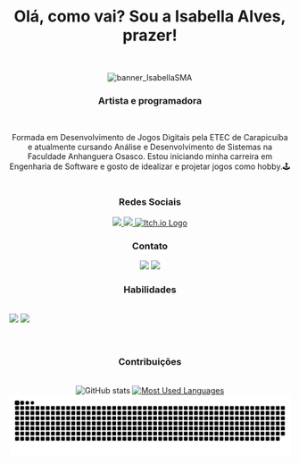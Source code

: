 
<h1 align=center>Olá, como vai?  Sou a Isabella Alves, prazer!</h1> <br>

<p align="center">
 <img alt="banner_IsabellaSMA" src="\community\IsabellaSMA\img\banner_github (1).png" alt="banner_IsabellaSMA" width="75%">
</p> 
<h3 align="center">Artista e programadora</h3> <br>
<p align="center">
Formada em Desenvolvimento de Jogos Digitais pela ETEC de Carapicuíba e atualmente cursando Análise e Desenvolvimento de Sistemas na Faculdade Anhanguera Osasco. Estou iniciando minha carreira em Engenharia de Software e gosto de idealizar e projetar jogos como hobby.🕹️
</p>

#
<img align="right" alt="" width="290px" src="https://github.com/IsabellaSMA/IsabellaSMA/blob/Main/animacaogithub.gif">

<h3 align="center">Redes Sociais</h3> 
<div align="center">
 <a href= "https://www.instagram.com/1bby_artz/?next=%2Fexplore%2F">
  <img width= "30" src="https://upload.wikimedia.org/wikipedia/commons/thumb/9/95/Instagram_logo_2022.svg/640px-Instagram_logo_2022.svg.png">
 </a>
 <a href= "https://www.deviantart.com/1bbyartz">
  <img width= "85" src= "https://github.com/IsabellaSMA/IsabellaSMA/blob/main/deviantart-svgrepo-com.png">
 </a>
 <a href="https://isabellasma.itch.io/">
  <img width="30" src="https://github.com/itchio/itch.io/blob/master/logos/app-icon.png" alt="Itch.io Logo">
 </a>
 
 </div> 

 <h3 align="center">Contato</h3>
 <div align="center">
  <a href = "mailto:silvaisabella721@gmail.com"><img src="https://img.shields.io/badge/Gmail-D14836?style=for-the-badge&logo=gmail&logoColor=white" target="_blank"></a>
  <a href="https://www.linkedin.com/in/isabellasma" target="_blank"><img src="https://img.shields.io/badge/-LinkedIn-%230077B5?style=for-the-badge&logo=linkedin&logoColor=white" target="_blank"></a> 
  

<h3 align="center">Habilidades</h3> <br>
<div align="left">
 <img width= "35" src= "https://upload.wikimedia.org/wikipedia/commons/3/31/Calligra_Krita_icon.svg" />
 <img width= "35" src = "https://community.aseprite.org/uploads/default/original/2X/6/66c33251292331d29585d32632c3870651b66e01.png" />
</div>
<br>

 #
 
<div style="text-align: center;" align="center">
  <h3>Contribuições</h3>
  <br>
 <!--Commits: GITHUB STATS-->
 <!--title color do primeiro é a cor da bolinha: 00ced1-->
 <!--A cor do texto e icons será: 00ced1-->
  <!--25837e border color; -->
  <img src="https://github-readme-stats-git-masterrstaa-rickstaa.vercel.app/api?username=IsabellaSMA&hide_title=true&show_icons=true&include_all_commits=false&count_private=true&line_height=25&hide=issues&bg_color=c1e6e2&title_color=25837e&text_color=20b2aa&border_radius=3&border_color=25837e&icon_color=00ced1" alt="GitHub stats">
 
<!--MOST USED LANGUAGES-->
  <a href="https://github.com/IsabellaSMA/github-readme-stats"> 
    <img src="https://github-readme-stats-git-masterrstaa-rickstaa.vercel.app/api/top-langs/?username=IsabellaSMA&line_height=10&card_width=290&layout=compact&hide_title=false&count_private=true&langs_count=6&show_icons=true&title_color=20b2aa&bg_color=c1e6e2&text_color=25837e&border_radius=3&border_color=25837e&count_private=true&hide_progress=true" alt="Most Used Languages">
  </a>
</div>

<picture align="center">
  <source media="(prefers-color-scheme: dark)" srcset="https://raw.githubusercontent.com/IsabellaSMA/IsabellaSMA/output/github-contribution-grid-snake-dark.svg">
  <source media="(prefers-color-scheme: light)" srcset="https://raw.githubusercontent.com/IsabellaSMA/IsabellaSMA/output/github-contribution-grid-snake-dark.svg">
  <img align="center" alt="github contribution grid snake animation" src="https://raw.githubusercontent.com/IsabellaSMA/IsabellaSMA/output/github-contribution-grid-snake.svg">
</picture>